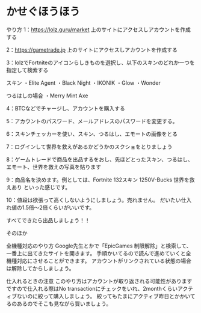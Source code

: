 # かせぐほうほう

やり方
1：https://lolz.guru/market
上のサイトにアクセスしアカウントを作成する

2：https://gametrade.jp
上のサイトにアクセスしアカウントを作成する

3：lolzでFortniteのアイコンらしきものを選択し、以下のスキンのどれか一つを指定して検索する

スキン
・Elite Agent
・Black Night
・IKONIK
・Glow
・Wonder

つるはしの場合
・Merry Mint Axe

4：BTCなどでチャージし、アカウントを購入する

5：アカウントのパスワード、メールアドレスのパスワードを変更する。

6：スキンチェッカーを使い、スキン、つるはし、エモートの画像をとる

7：ログインして世界を救えがあるかどうかのスクショをとりましょう

8：ゲームトレードで商品を出品するをおし、先ほどとったスキン、つるはし、エモート、世界を救えの写真を貼ります

9：商品名を決めます。例としては、Fortnite 132スキン 1250V-Bucks 世界を救えあり
といった感じです。

10：値段は欲張って高くしないようにしましょう。売れません。
だいたい仕入れ値の1.5倍～2倍くらいがいいです。

すべてできたら出品しましょう！！

そのほか

全機種対応のやり方
Google先生とかで「EpicGames 制限解除」と検索して、一番上に出てきたサイトを開きます。
手順かいてるので読んで進めていくと全機種対応にさせることができます。
アカウントがリンクされている状態の場合は解除してからしましょう。

仕入れるときの注意
このやり方はアカウントが取り返される可能性があります
ですので仕入れる際はNo transactionにチェックをいれ、2monthくらいアクティブないのに絞って購入しましょう。
絞ってもたまにアクティブ昨日とかかいてるのあるのでそこも見ながら買いましょう。
